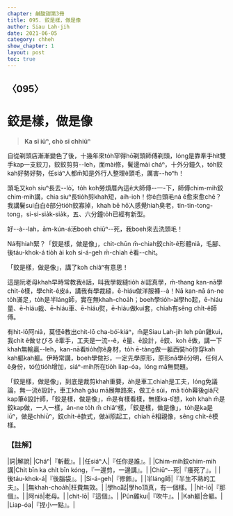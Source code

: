 ```yaml
---
chapter: 鹹酸甜第3冊
title: 095. 鉸是樣，做是像
author: Siau Lah-jih
date: 2021-06-05
category: chheh
show_chapter: 1
layout: post
toc: true
---
```


## 〈095〉
# 鉸是樣，做是像
> **Ka sī iūⁿ, chò sī chhiūⁿ**
 
自從剃頭店漸漸變色了後，十幾年來to̍h罕得hō͘剃頭師傅剃頭，lóng是靠牽手hit雙手kap一支鉸刀，鉸鉸剪剪--leh，面mài修，鬢邊mài cháⁿ，十外分鐘久，to̍h鉸kah好勢好勢，任siáⁿ人都m̄知是外行人整理ê頭毛，厲害--hoⁿh！

頭毛又koh siuⁿ長去--lò͘，to̍h koh勞煩厝內這ê大師傅--一-下，師傅chim-mih鉸chim-mih講，chia siuⁿ長tio̍h剪khah短，aih-ioh！你ê白頭毛ná ē愈來愈chē？我講鬢sui白白ê部分tio̍h鉸寡掉，khah bē hō͘人感覺hiah臭老，tin-tin-tong-tong，si-si-sia̍k-sia̍k，五、六分鐘to̍h已經有新型。

好--à--lah，ām-kún-á活boeh chiūⁿ--死，我boeh來去洗頭毛！

Ná有hiah緊？「鉸是樣，做是像」，chit-chūn m̄-chiah鉸chi̍t-ê形體niâ，毛腳、後táu-khok-á tio̍h ài koh si-á-geh m̄-chiah ē看--chit。

「鉸是樣，做是像」，講了koh chiâⁿ有意思！

這是阮老母khah早時常教我ê話，叫我學裁縫tio̍h ài認真學，m̄-thang kan-nā學chi̍t-ê樣，學chi̍t-ê皮á，講我有學裁縫，ē-hiáu做洋服褲--à！Nā kan-nā án-ne to̍h滿足，to̍h是半láng師，實在無khah-choa̍h；boeh學tio̍h-ài學ho͘起，ē-hiáu量、ē-hiáu裁、ē-hiáu車、ē-hiáu熨，ē-hiáu做kui套，chiah有sêng chi̍t-ê師傅。

有hit-lō阿niâ，莫怪ē教出chit-lō cha-bó͘-kiáⁿ，m̄是Siau Lah-jih leh pûn雞kui，我chit ê做せびろ ê牽手，工夫是一流--ê，ē量、ē設計，ē鉸、koh ē做，講一下khah無輸贏--leh，kan-nā看tio̍h你ê身材，to̍h ē-tàng做一軀西裝hō͘你穿kah kah軀kah軀。伊時常講，boeh學做衫，一定先學原形，原形nā學ē分明，任何人ê身份，tó位tio̍h增加，siáⁿ-mih所在tio̍h liap-óa，lóng mā無問題。

「鉸是樣，做是像」，到底是裁剪khah重要，a̍h是車工chiah是工夫，lóng免議論，無一流ê設計，車工khah gâu mā展無路來，做工ē súi，mā tio̍h幕後giâ尺kap筆ê設計師，「鉸是樣，做是像」，m̄是有樣看樣，無樣ka-tī想，koh khah m̄是鉸kap做，一人一樣，án-ne to̍h m̄ chiâⁿ樣，「鉸是樣，做是像」，to̍h是ka是iūⁿ，做是chhiūⁿ，鉸chi̍t-ê款式，做ài照起工，chiah ē相親像，sêng chi̍t-ê模樣。

 
### 【註解】

|詞|解說|
|Cháⁿ|『斬截』。|
|任siáⁿ人|『任你是誰』。|
|Chim-mih鉸chim-mih講|Chi̍t bīn ka chi̍t bīn kóng，『一邊剪，一邊講』。|
|Chiūⁿ--死|『癢死了』。|
|後táu-khok-á|『後腦袋』。|
|Si-á-geh|『修飾』。|
|半láng師|『半生不熟的工夫』。|
|無khah-choa̍h|枉費無效。|
|學ho͘起|學ho͘頂真，有一個樣。|
|hit-lō|『那個』。|
|阿niâ|老母。|
|chit-lō|『這個』。|
|Pûn雞kui|『吹牛』。|
|Kah軀|合軀。|
|Liap-óa|『捏小一點』。|
